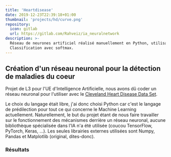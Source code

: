 ```yaml
---
title: 'Heartdisease'
date: 2019-12-23T22:39:18+01:00
thumbnail: 'projects/hd/curve.png'
repository:
  icon: gitlab
  url: https://gitlab.com/Rahveiz/ia_neuralnetwork
description: >-
  Réseau de neurones artificiel réalisé manuellement en Python, utilisant le dataset de Cleveland.
  Classification avec softmax.
---
```


## Création d'un réseau neuronal pour la détection de maladies du coeur

Projet de L3 pour l'UE d'Intelligence Artificielle, nous avons dû coder un réseau neuronal pour l'utiliser avec le [Cleveland Heart Disease Data Set](https://archive.ics.uci.edu/ml/datasets/heart+Disease).

Le choix du langage était libre, j'ai donc choisi Python car c'est le langage de prédilection pour tout ce qui concerne le Machine Learning actuellement. Naturellement, le but du projet étant de nous faire travailler sur le fonctionnement des mécanismes derrière un réseau neuronal, aucune bibliothèque spécialisée dans l'IA n'a été utilisée (coucou TensorFlow, PyTorch, Keras, ...). Les seules librairies externes utilisées sont Numpy, Pandas et Matplotlib (original, dites-donc).

### Résultats

<ContentImage
path="/images/projects/hearthdishdease/curve.png"
provider="netlify"
alt="Courbe d'erreur"
caption="Courbe d'erreur"
/>
